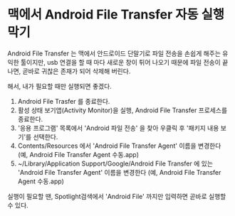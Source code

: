 # 맥에서 Android File Transfer 자동 실행 막기 

Android File Transfer 는 맥에서 안드로이드 단말기로 파일 전송을 손쉽게 해주는 유익한 툴이지만, 
usb 연결을 할 때 마다 새로운 창이 튀어 나오기 때문에 
파일 전송이 끝나면, 곧바로 귀찮은 존재가 되어 삭제해 버린다. 

해서, 내가 필요할 때만 실행되면 좋겠다. 

1. Android File Trasfer 를 종료한다.
2. 활성 상태 보기앱(Activity Monitor)을 실행, Android File Transfer 프로세스를 종료한다.
3. '응용 프로그램' 목록에서 'Android 파일 전송' 을 찾아 우클릭 후 '패키지 내용 보기'를 선택한다.
4. Contents/Resources 에서 'Android File Transfer Agent' 이름을 변경한다
   (예, Android File Transfer Agent 수동.app)
5. ~/Library/Application Support/Google/Android File Transfer 에 있는 'Android File Transfer Agent' 이름을 변경한다
   (예, Android File Transfer Agent 수동.app)

실행이 필요할 땐, Spotlight검색에서 'Android File' 까지만 입력하면 곧바로 실행할 수 있다.
